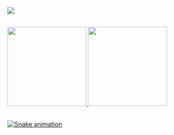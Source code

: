 [![](https://img.shields.io/badge/paypal-donate-yellow?style=flat-square&logo=Paypal)](https://paypal.me/fgsoftwarestudio?locale.x=pt_PT)

##

<div>
  <a href="https://github.com/fgsoftware1">
  <img height="180em" src="https://github-readme-stats.vercel.app/api?username=fgsoftware1&show_icons=true&theme=radical" />
  <img height="180em" src="https://github-readme-stats.vercel.app/api/top-langs/?username=fgsoftware1&layout=compact&langs_count=15&theme=radical"/>
</div>

##
![Snake animation](https://github.com/fgsoftware1/fgsoftware1/blob/output/github-contribution-grid-snake.svg)
